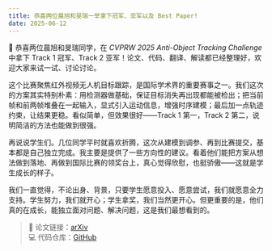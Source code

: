 ```yaml
---
title: 恭喜两位晨旭和旻瑞一举拿下冠军、亚军以及 Best Paper!
date: 2025-06-12
---
```


🎉 恭喜两位晨旭和旻瑞同学，在 *CVPRW 2025 Anti-Object Tracking Challenge* 中拿下 Track 1 冠军、Track 2 亚军！论文、代码、翻译、解读都已经整理好，欢迎大家来试一试、讨论讨论。

<!--more-->

这个比赛聚焦红外视频无人机目标跟踪，是国际学术界的重要赛事之一。我们这次的方案其实特别朴素：用检测器做基础，保证目标消失再出现都能被检出；把当前帧和前两帧堆叠在一起输入，显式引入运动信息，增强时序建模；最后加一点轨迹约束，让结果更稳。看似简单，但效果很好——Track 1 第一，Track 2 第二，说明简洁的方法也能做到很强。

再说说学生们。几位同学平时就喜欢折腾，这次从建模到调参、再到比赛提交，基本都是自己独立完成。我主要是提供了一些方向性的建议。看着他们能把方案从想法做到落地、再做到国际比赛的领奖台上，真心觉得欣慰，也挺骄傲——这就是学生成长的样子。

我们一直觉得，不论出身、背景，只要学生愿意投入、愿意尝试，我们就愿意全力支持。学生努力，我们就开心；学生拿奖，我们当然更开心。但更重要的是，他们真的在成长，能独立面对问题、解决问题，这是我们最想看到的。

> 📄 论文链接：[arXiv](https://www.arxiv.org/abs/2505.04917)  
> 💻 代码仓库：[GitHub](https://github.com/facias914/A-Simple-Detector-is-a-Strong-Tracker)
